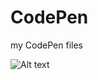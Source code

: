 # CodePen
my CodePen files



![Alt text](https://raw.github.com/Jeremygarden/CodePen/master/SVG_filter/demo.png)
